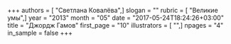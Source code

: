 +++
authors = [ "Светлана Ковалёва",]
slogan = ""
rubric = [ "Великие умы",]
year = "2013"
month = "05"
date = "2017-05-24T18:24:26+03:00"
title = "Джордж Гамов"
first_page = "10"
illustrators = [ "",]
npages = "4"
in_sample = false
+++
